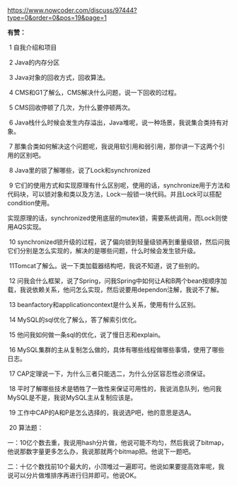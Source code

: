 https://www.nowcoder.com/discuss/97444?type=0&order=0&pos=19&page=1

**有赞：** 

​	1 自我介绍和项目

​	2 Java的内存分区

​	3 Java对象的回收方式，回收算法。

​	4 CMS和G1了解么，CMS解决什么问题，说一下回收的过程。

​	5 CMS回收停顿了几次，为什么要停顿两次。

​	6 Java栈什么时候会发生内存溢出，Java堆呢，说一种场景，我说集合类持有对象。

​	7 那集合类如何解决这个问题呢，我说用软引用和弱引用，那你讲一下这两个引用的区别吧。

​	8 Java里的锁了解哪些，说了Lock和synchronized

​	9 它们的使用方式和实现原理有什么区别呢，使用的话，synchronize用于方法和代码块，可以锁对象和类以及方法，Lock一般锁一块代码。并且Lock可以搭配condition使用。

​	实现原理的话，synchronized使用底层的mutex锁，需要系统调用，而Lock则使用AQS实现。

​	10 synchronized锁升级的过程，说了偏向锁到轻量级锁再到重量级锁，然后问我它们分别是怎么实现的，解决的是哪些问题，什么时候会发生锁升级。

​	11Tomcat了解么。说一下类加载器结构吧，我说不知道，说了些别的。

​	12 问我会什么框架，说了Spring，问我Spring中如何让A和B两个bean按顺序加载，我说依赖关系，他问怎么实现，然后说要用dependon注解，我说不了解。

​	13 beanfactory和applicationcontext是什么关系，使用有什么区别。

​	14 MySQL的sql优化了解么，答了解索引优化。

​	15 他问我如何做一条sql的优化，说了慢日志和explain。

​	16 MySQL集群的主从复制怎么做的，具体有哪些线程做哪些事情，使用了哪些日志。

​	17 CAP定理说一下，为什么三者只能选二，为什么分区容忍性必须保证。

​	18 平时了解哪些技术是牺牲了一致性来保证可用性的，我说消息队列，他问我MySQL是不是，我说MySQL主从复制应该是。

​	19 工作中CAP的A和P是怎么选择的，我说选P吧，他的意思是选A。

​	20 算法题：

​	一：10亿个数去重，我说用hash分片做，他说可能不均匀，然后我说了bitmap，他说那数字量更多怎么办，我说那就两个bitmap把。他说下一题吧。

​	二：十亿个数找前10个最大的，小顶堆过一遍即可。他说如果要提高效率呢，我说可以分片做堆排序再进行归并即可。他说OK。